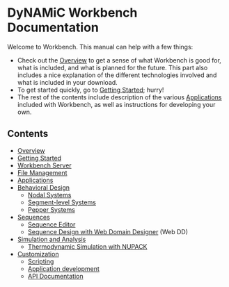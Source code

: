 
DyNAMiC Workbench Documentation
===============================

Welcome to Workbench. This manual can help with a few things:

- Check out the [Overview](overview) to get a sense of what Workbench is good for, what is included, and what is planned for the future. This part also includes a nice explanation of the different technologies involved and what is included in your download.
- To get started quickly, go to [Getting Started](quickstart); hurry!
- The rest of the contents include description of the various [Applications](applications) included with Workbench, as well as instructions for developing your own. 

Contents
--------
- [Overview](overview)
- [Getting Started](quickstart)
- [Workbench Server](server)
- [File Management](files)
- [Applications](applications)
- [Behavioral Design](behavioral)
	- [Nodal Systems](nodal)
	- [Segment-level Systems](dil)
	- [Pepper Systems](pepper)
- [Sequences](sequence)
	- [Sequence Editor](sequence-edit)
	- [Sequence Design with Web Domain Designer](web-dd) (Web DD)
- [Simulation and Analysis](simulation-analysis)
	- [Thermodynamic Simulation with NUPACK](nupack)
- [Customization](customization)
	- [Scripting](scripting)
	- [Application development](application-development)
	- [API Documentation](/docs/index.html)
